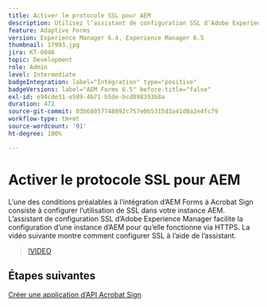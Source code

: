 ```yaml
---
title: Activer le protocole SSL pour AEM
description: Utilisez l’assistant de configuration SSL d’Adobe Experience Manager pour configurer l’exécution d’une instance AEM via HTTPS.
feature: Adaptive Forms
version: Experience Manager 6.4, Experience Manager 6.5
thumbnail: 17993.jpg
jira: KT-6046
topic: Development
role: Admin
level: Intermediate
badgeIntegration: label="Intégration" type="positive"
badgeVersions: label="AEM Forms 6.5" before-title="false"
exl-id: e94cde31-e589-4b71-b5de-bcd898393b8a
duration: 472
source-git-commit: 03b68057748892c757e0b5315d3a41d0a2e4fc79
workflow-type: tm+mt
source-wordcount: '91'
ht-degree: 100%

---
```


# Activer le protocole SSL pour AEM

L’une des conditions préalables à l’intégration d’AEM Forms à Acrobat Sign consiste à configurer l’utilisation de SSL dans votre instance AEM. L’assistant de configuration SSL d’Adobe Experience Manager facilite la configuration d’une instance d’AEM pour qu’elle fonctionne via HTTPS.
La vidéo suivante montre comment configurer SSL à l’aide de l’assistant.

>[!VIDEO](https://video.tv.adobe.com/v/17993?learn=on)

## Étapes suivantes

[Créer une application d’API Acrobat Sign](./create-adobe-sign-api-application.md)

